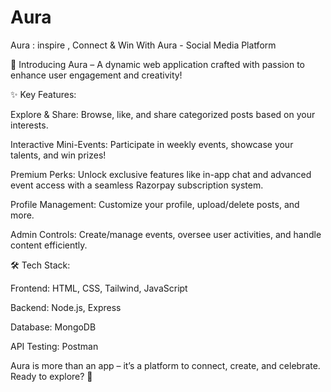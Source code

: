 # Aura
Aura : inspire , Connect &amp; Win With Aura - Social Media Platform

🚀 Introducing Aura – A dynamic web application crafted with passion to enhance user engagement and creativity!

✨ Key Features:

Explore & Share: Browse, like, and share categorized posts based on your interests.

Interactive Mini-Events: Participate in weekly events, showcase your talents, and win prizes!

Premium Perks: Unlock exclusive features like in-app chat and advanced event access with a seamless Razorpay subscription system.

Profile Management: Customize your profile, upload/delete posts, and more.

Admin Controls: Create/manage events, oversee user activities, and handle content efficiently.


🛠 Tech Stack:

Frontend: HTML, CSS, Tailwind, JavaScript

Backend: Node.js, Express

Database: MongoDB

API Testing: Postman


Aura is more than an app – it’s a platform to connect, create, and celebrate. Ready to explore? 🚀

